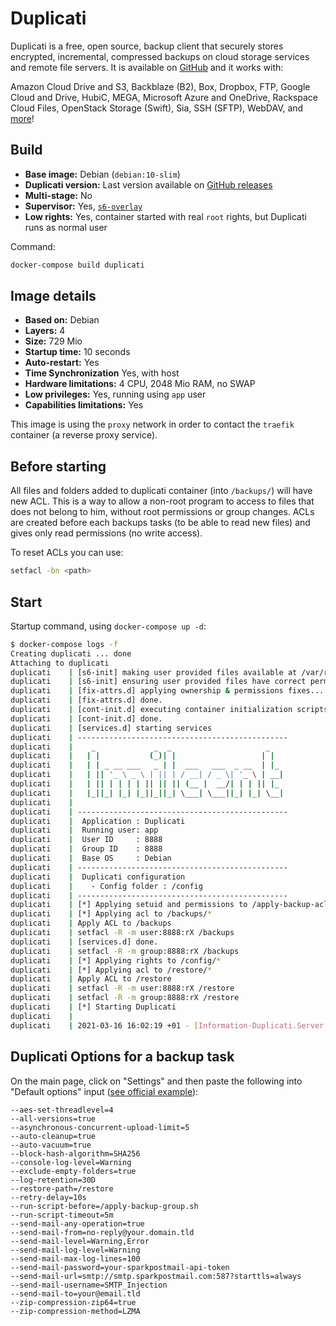 # Duplicati

Duplicati is a free, open source, backup client that securely stores encrypted, incremental, compressed backups on cloud storage services and remote file servers.
It is available on [GitHub](https://github.com/duplicati/duplicati/) and it works with:

   Amazon Cloud Drive and S3, Backblaze (B2), Box, Dropbox, FTP, Google Cloud and Drive, HubiC, MEGA, Microsoft Azure and OneDrive, Rackspace Cloud Files, OpenStack Storage (Swift), Sia, SSH (SFTP), WebDAV, and [more](https://duplicati.readthedocs.io/en/latest/01-introduction/#supported-backends)!


## Build

* **Base image:** Debian (`debian:10-slim`)
* **Duplicati version:** Last version available on [GitHub releases](https://github.com/duplicati/duplicati/releases)
* **Multi-stage:** No
* **Supervisor:** Yes, [`s6-overlay`](https://github.com/just-containers/s6-overlay#goals)
* **Low rights:** Yes, container started with real `root` rights, but Duplicati runs as normal user

Command:

```bash
docker-compose build duplicati
```

## Image details

* **Based on:**                 Debian
* **Layers:**                   4
* **Size:**                     729 Mio
* **Startup time:**             10 seconds
* **Auto-restart:**             Yes
* **Time Synchronization**      Yes, with host
* **Hardware limitations:**     4 CPU, 2048 Mio RAM, no SWAP
* **Low privileges:**           Yes, running using `app` user
* **Capabilities limitations:** Yes

This image is using the `proxy` network in order to contact the `traefik` container (a reverse proxy service).


## Before starting

All files and folders added to duplicati container (into `/backups/`) will have new ACL. This is a way to allow a non-root program to access to files that does not belong to him, without root permissions or group changes.
ACLs are created before each backups tasks (to be able to read new files) and gives only read permissions (no write access).

To reset ACLs you can use:

```bash
setfacl -bn <path>
```

## Start

Startup command, using `docker-compose up -d`:

```bash
$ docker-compose logs -f
Creating duplicati ... done
Attaching to duplicati
duplicati    | [s6-init] making user provided files available at /var/run/s6/etc...exited 0.
duplicati    | [s6-init] ensuring user provided files have correct perms...exited 0.
duplicati    | [fix-attrs.d] applying ownership & permissions fixes...
duplicati    | [fix-attrs.d] done.
duplicati    | [cont-init.d] executing container initialization scripts...
duplicati    | [cont-init.d] done.
duplicati    | [services.d] starting services
duplicati    | -----------------------------------------------
duplicati    |    _             _  _                     _
duplicati    |   | |           (_)| |                   | |
duplicati    |   | | _ __ ___   _ | |  ___   ___  _ __  | |_
duplicati    |   | || '_ \ _ \ | || | / __| / _ \| '_ \ | __|
duplicati    |   | || | | | | || || || (__ |  __/| | | || |_
duplicati    |   |_||_| |_| |_||_||_| \___| \___||_| |_| \__|
duplicati    |
duplicati    | -----------------------------------------------
duplicati    |  Application : Duplicati
duplicati    |  Running user: app
duplicati    |  User ID     : 8888
duplicati    |  Group ID    : 8888
duplicati    |  Base OS     : Debian
duplicati    | -----------------------------------------------
duplicati    |  Duplicati configuration
duplicati    |    - Config folder : /config
duplicati    | -----------------------------------------------
duplicati    | [*] Applying setuid and permissions to /apply-backup-acl.sh
duplicati    | [*] Applying acl to /backups/*
duplicati    | Apply ACL to /backups
duplicati    | setfacl -R -m user:8888:rX /backups
duplicati    | [services.d] done.
duplicati    | setfacl -R -m group:8888:rX /backups
duplicati    | [*] Applying rights to /config/*
duplicati    | [*] Applying acl to /restore/*
duplicati    | Apply ACL to /restore
duplicati    | setfacl -R -m user:8888:rX /restore
duplicati    | setfacl -R -m group:8888:rX /restore
duplicati    | [*] Starting Duplicati
duplicati    |
duplicati    | 2021-03-16 16:02:19 +01 - [Information-Duplicati.Server.WebServer.Server-ServerListening]: Server has started and is listening on 0.0.0.0, port 8200
```



## Duplicati Options for a backup task
On the main page, click on "Settings" and then paste the following into "Default options" input ([see official example](https://github.com/duplicati/duplicati/blob/master/Duplicati/Library/Modules/Builtin/run-script-example.sh)):

```
--aes-set-threadlevel=4
--all-versions=true
--asynchronous-concurrent-upload-limit=5
--auto-cleanup=true
--auto-vacuum=true
--block-hash-algorithm=SHA256
--console-log-level=Warning
--exclude-empty-folders=true
--log-retention=30D
--restore-path=/restore
--retry-delay=10s
--run-script-before=/apply-backup-group.sh
--run-script-timeout=5m
--send-mail-any-operation=true
--send-mail-from=no-reply@your.domain.tld
--send-mail-level=Warning,Error
--send-mail-log-level=Warning
--send-mail-max-log-lines=100
--send-mail-password=your-sparkpostmail-api-token
--send-mail-url=smtp://smtp.sparkpostmail.com:587?starttls=always
--send-mail-username=SMTP_Injection
--send-mail-to=your@email.tld
--zip-compression-zip64=true
--zip-compression-method=LZMA
```
